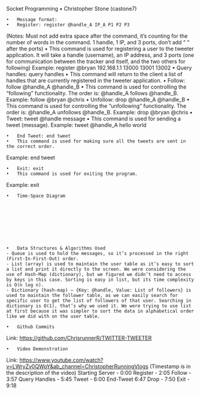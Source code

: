 Socket Programming 
	•	Christopher Stone (castone7)

	•	Message format:
	•	Register: register @handle_A IP_A P1 P2 P3
(Notes: Must not add extra space after the command, it’s counting for the number of words in the command. 1 handle, 1 IP, and 3 ports, don’t add “ “ after the ports)
	•	This command is used for registering a user to the tweeter application. It will take a handle (username), an IP address, and 3 ports (one for communication between the tracker and itself, and the two others for following)
Example: register @bryan 192.168.1.1 13000 13001 13002
	•	Query handles: query handles
	•	This command will return to the client a list of handles that are currently registered in the tweeter application.
	•	Follow: follow @handle_A @handle_B
	•	This command is used for controlling the “following” functionality. The order is: @handle_A follows @handle_B.
Example: follow @bryan @chris
	•	Unfollow: drop @handle_A @handle_B
	•	This command is used for controlling the “unfollowing” functionality. The order is: @handle_A unfollows @handle_B.
Example: drop @bryan @chris
	•	Tweet: tweet @handle message
	•	This command is used for sending a tweet (message).
Example: tweet @handle_A hello world

	•	End Tweet: end tweet
	•	This command is used for making sure all the tweets are sent in the correct order.
Example: end tweet

	•	Exit: exit
	•	This command is used for exiting the program.
Example: exit


	•	Time-Space Diagram









	•	Data Structures & Algorithms Used
	- Queue is used to hold the messages, so it’s processed in the right (First-In-First-Out) order.
	- List (array) is used to maintain the user table as it’s easy to sort a list and print it directly to the screen. We were considering the use of Hash-Map (dictionary), but we figured we didn’t need to access by keys in this case. Sorting is easy in list, but its time complexity is O(n log n).
	- Dictionary (hash-map) — {Key: @handle, Value: List of followers} is used to maintain the follower table, as we can easily search for specific user to get the list of followers of that user. Searching in dictionary is O(1), that’s why we used it. We were trying to use list at first because it was simpler to sort the data in alphabetical order like we did with on the user table.

	•	Github Commits
Link:
https://github.com/ChrisrunnerR/TWITTER-TWEETER




	•	Video Demonstration
Link:
https://www.youtube.com/watch?v=LWryZv0QWpY&ab_channel=ChristopherRunningVlogs
(Timestamp is in the description of the video)
Starting Server - 0:00
Register - 2:05
Follow - 3:57
Query Handles - 5:45
Tweet - 6:00
End-Tweet 6:47
Drop - 7:50
Exit - 9:18
